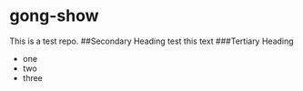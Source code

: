 # gong-show
This is a test repo.
##Secondary Heading
test this text
###Tertiary Heading
* one
* two
* three
